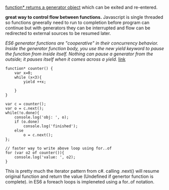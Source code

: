 [function* returns a generator object](https://developer.mozilla.org/en-US/docs/Web/JavaScript/Reference/Statements/function*) which can be exited and re-entered. 

<strong> great way to control flow between functions.</strong> Javascript is single threaded so functions gneerally need to run to completion before program can continue but with generators they can be interrupted and flow can be redirected to external sources to be resumed later. 

<i>ES6 generator functions are "cooperative" in their concurrency behavior. Inside the generator function body, you use the new yield keyword to pause the function from inside itself. Nothing can pause a generator from the outside; it pauses itself when it comes across a yield.</i> [link](https://davidwalsh.name/es6-generators)

    function* counter() {
        var x=0;
        while (x<3){
            yield ++x;
            
        }
    }

    var c = counter();
    var o = c.next();
    while(!o.done){
        console.log('obj: ', o);
        if (o.done)
            console.log('finished');
        else 
            o = c.next();
    };

    // faster way to write above loop using for..of
    for (var o2 of counter()){
        console.log('value: ', o2);
    }




This is pretty much the iterator pattern from c#. calling .next() will resume original function and return the value (Undefined if genertor function is complete). in ES6 a foreach loops is impleneted using a for..of notation. 








